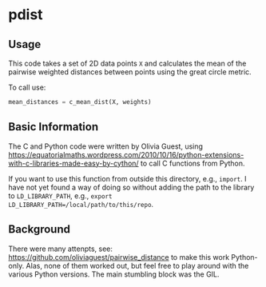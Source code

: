 # pdist

## Usage
This code takes a set of 2D data points ```X``` and calculates the mean of the pairwise weighted distances between points using the great circle metric.

To call use:
``` python
mean_distances = c_mean_dist(X, weights)
```

## Basic Information
The C and Python code were written by Olivia Guest, using https://equatorialmaths.wordpress.com/2010/10/16/python-extensions-with-c-libraries-made-easy-by-cython/ to call C functions from Python.

If you want to use this function from outside this directory, e.g., ```import```. I have not yet found a way of doing so without adding the path to the library to ```LD_LIBRARY_PATH```, e.g., ```export LD_LIBRARY_PATH=/local/path/to/this/repo```.

## Background
There were  many attenpts, see: https://github.com/oliviaguest/pairwise_distance to make this work Python-only. Alas, none of them worked out, but feel free to play around with the various Python versions. The main stumbling block was the GIL.
